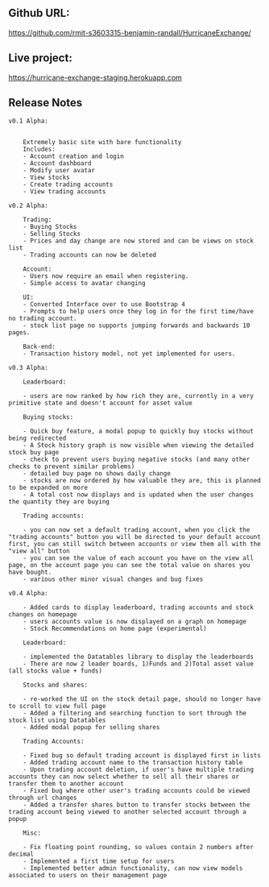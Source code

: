 Github URL:
-------------
https://github.com/rmit-s3603315-benjamin-randall/HurricaneExchange/

Live project:
------------------
https://hurricane-exchange-staging.herokuapp.com

Release Notes
----------------

	v0.1 Alpha:


		Extremely basic site with bare functionality
		Includes:
		- Account creation and login
		- Account dashboard
		- Modify user avatar
		- View stocks
		- Create trading accounts
		- View trading accounts

	v0.2 Alpha:

		Trading:
		- Buying Stocks
		- Selling Stocks
		- Prices and day change are now stored and can be views on stock list
		- Trading accounts can now be deleted

		Account:
		- Users now require an email when registering.
		- Simple access to avatar changing

		UI:
		- Converted Interface over to use Bootstrap 4
		- Prompts to help users once they log in for the first time/have no trading account.
		- stock list page no supports jumping forwards and backwards 10 pages.

		Back-end:
		- Transaction history model, not yet implemented for users.

	v0.3 Alpha:

		Leaderboard:

		- users are now ranked by how rich they are, currently in a very primitive state and doesn't account for asset value

		Buying stocks:

		- Quick buy feature, a modal popup to quickly buy stocks without being redirected
		- A Stock history graph is now visible when viewing the detailed stock buy page
		- check to prevent users buying negative stocks (and many other checks to prevent similar problems)
		- detailed buy page no shows daily change
		- stocks are now ordered by how valuable they are, this is planned to be expanded on more
		- A total cost now displays and is updated when the user changes the quantity they are buying

		Trading accounts:

		- you can now set a default trading account, when you click the "trading accounts" button you will be directed to your default account     first, you can still switch between accounts or view them all with the "view all" button
		- you can see the value of each account you have on the view all page, on the account page you can see the total value on shares you  have bought.
		- various other minor visual changes and bug fixes

	v0.4 Alpha:

		- Added cards to display leaderboard, trading accounts and stock changes on homepage
		- users accounts value is now displayed on a graph on homepage
		- Stock Recommendations on home page (experimental)

		Leaderboard:

		- implemented the Datatables library to display the leaderboards
		- There are now 2 leader boards, 1)Funds and 2)Total asset value (all stocks value + funds)

		Stocks and shares:

		- re-worked the UI on the stock detail page, should no longer have to scroll to view full page
		- Added a filtering and searching function to sort through the stock list using Datatables
		- Added modal popup for selling shares

		Trading Accounts:

		- Fixed bug so default trading account is displayed first in lists
		- Added trading account name to the transaction history table
		- Upon trading account deletion, if user's have multiple trading accounts they can now select whether to sell all their shares or transfer them to another account
		- Fixed bug where other user's trading accounts could be viewed through url changes
		- Added a transfer shares button to transfer stocks between the trading account being viewed to another selected account through a popup

		Misc:

		- Fix floating point rounding, so values contain 2 numbers after decimal
		- Implemented a first time setup for users
		- Implemented better admin functionality, can now view models associated to users on their management page
